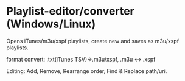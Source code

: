 # Playlist-editor/converter (Windows/Linux)
Opens iTunes/m3u/xspf playlists, create new and saves as m3u/xspf playlists. 

format convert:
.txt(iTunes TSV)->.m3u/xspf,
.m3u <-> .xspf

Editing:
Add, Remove, Rearrange order, Find & Replace path/uri.
